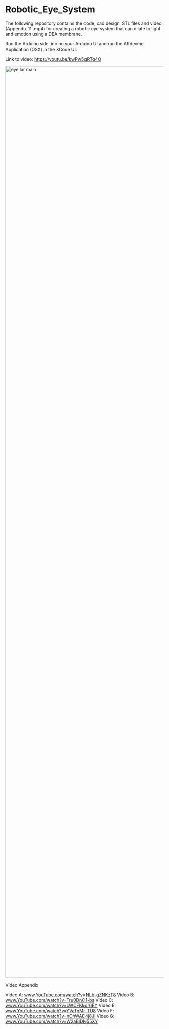 
# Robotic_Eye_System
The following repository contains the code, cad design, STL files and video (Appendix 11 .mp4) for creating a robotic eye system that can dilate to light and emotion using a DEA membrane.

Run the Arduino side .ino on your Arduino UI
and run the Affdexme Application (OSX) in the XCode UI.

Link to video: https://youtu.be/kwPw5qRTq4Q

<img width="2886" alt="eye lar main" src="https://user-images.githubusercontent.com/30932555/111906921-f6eef300-8a4a-11eb-8cc8-dac1ccbeac07.png">

Video Appendix

Video A: www.YouTube.com/watch?v=NLb-gZNKzT8
Video B: www.YouTube.com/watch?v=Tru0DnC1-bs
Video C: www.YouTube.com/watch?v=cWCFKkdr6EY
Video E: www.YouTube.com/watch?v=YVaTgMr-TU8
Video F: www.YouTube.com/watch?v=nOhWAE4j8JI
Video G: www.YouTube.com/watch?v=W2aBlDN55XY
